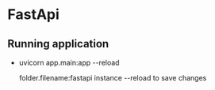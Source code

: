 # FastApi

## Running application

-  uvicorn app.main:app --reload

   folder.filename:fastapi instance --reload to save changes
